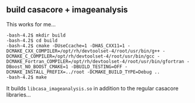 
## build casacore + imageanalysis

This works for me...

```
-bash-4.2$ mkdir build
-bash-4.2$ cd build
-bash-4.2$ cmake -DUseCcache=1 -DHAS_CXX11=1 -DCMAKE_CXX_COMPILER=/opt/rh/devtoolset-4/root/usr/bin/g++ -DCMAKE_C_COMPILER=/opt/rh/devtoolset-4/root/usr/bin/gcc -DCMAKE_Fortran_COMPILER=/opt/rh/devtoolset-4/root/usr/bin/gfortran -DBoost_NO_BOOST_CMAKE=1 -DBUILD_TESTING=OFF -DCMAKE_INSTALL_PREFIX=../root -DCMAKE_BUILD_TYPE=Debug ..
-bash-4.2$ make
```
It builds ```libcasa_imageanalysis.so``` in addition to the regular casacore libraries...
